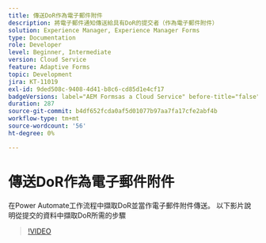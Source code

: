 ```yaml
---
title: 傳送DoR作為電子郵件附件
description: 將電子郵件通知傳送給具有DoR的提交者（作為電子郵件附件）
solution: Experience Manager, Experience Manager Forms
type: Documentation
role: Developer
level: Beginner, Intermediate
version: Cloud Service
feature: Adaptive Forms
topic: Development
jira: KT-11019
exl-id: 9ded508c-9408-4d41-b8c6-cd85d1e4cf17
badgeVersions: label="AEM Formsas a Cloud Service" before-title="false"
duration: 287
source-git-commit: b4df652fcda0af5d01077b97aa7fa17cfe2abf4b
workflow-type: tm+mt
source-wordcount: '56'
ht-degree: 0%

---
```


# 傳送DoR作為電子郵件附件

在Power Automate工作流程中擷取DoR並當作電子郵件附件傳送。
以下影片說明從提交的資料中擷取DoR所需的步驟
>[!VIDEO](https://video.tv.adobe.com/v/346731?quality=12&learn=on)
